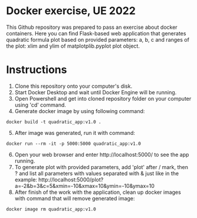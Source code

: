 ﻿# Docker exercise, UE 2022
This Github repository was prepared to pass an exercise about docker containers. Here you can find Flask-based web application that generates quadratic formula plot based on provided parameters: a, b, c and ranges of the plot: xlim and ylim of matplotplib.pyplot plot object.

# Instructions
1. Clone this repository onto your computer's disk.
2. Start Docker Desktop and wait until Docker Engine will be running.
3. Open Powershell and get into cloned repository folder on your computer using 'cd' command.
4. Generate docker image by using following command:
```
docker build -t quadratic_app:v1.0 .
```
5. After image was generated, run it with command:
```
docker run --rm -it -p 5000:5000 quadratic_app:v1.0
```
6. Open your web browser and enter http://localhost:5000/ to see the app running.
7. To generate plot with provided parameters, add 'plot' after / mark, then ? and list all parameters with values separated with & just like in the example:
http://localhost:5000/plot?a=-2&b=3&c=5&xmin=-10&xmax=10&ymin=-10&ymax=10
8. After finish of the work with the application, clean up docker images with command that will remove generated image:
```
docker image rm quadratic_app:v1.0
```
